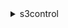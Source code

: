 <details><summary>s3control</summary><blockquote>

- **<details><summary>create-access-point</summary><blockquote>**

  * --account-id
  * --name
  * --bucket
  * --vpc-configuration
  * --public-access-block-configuration
  * --cli-input-json
  * --cli-input-yaml
  * --generate-cli-skeleton


- **<details><summary>create-access-point-for-object-lambda</summary><blockquote>**

  * --account-id
  * --name
  * --configuration
  * --cli-input-json
  * --cli-input-yaml
  * --generate-cli-skeleton


- **<details><summary>create-bucket</summary><blockquote>**

  * --acl
  * --bucket
  * --create-bucket-configuration
  * --grant-full-control
  * --grant-read
  * --grant-read-acp
  * --grant-write
  * --grant-write-acp
  * --object-lock-enabled-for-bucket
  * --no-object-lock-enabled-for-bucket
  * --outpost-id
  * --cli-input-json
  * --cli-input-yaml
  * --generate-cli-skeleton


- **<details><summary>create-job</summary><blockquote>**

  * --account-id
  * --confirmation-required
  * --no-confirmation-required
  * --operation
  * --report
  * --client-request-token
  * --manifest
  * --description
  * --priority
  * --role-arn
  * --tags
  * --cli-input-json
  * --cli-input-yaml
  * --generate-cli-skeleton


- **<details><summary>delete-access-point</summary><blockquote>**

  * --account-id
  * --name
  * --cli-input-json
  * --cli-input-yaml
  * --generate-cli-skeleton


- **<details><summary>delete-access-point-for-object-lambda</summary><blockquote>**

  * --account-id
  * --name
  * --cli-input-json
  * --cli-input-yaml
  * --generate-cli-skeleton


- **<details><summary>delete-access-point-policy</summary><blockquote>**

  * --account-id
  * --name
  * --cli-input-json
  * --cli-input-yaml
  * --generate-cli-skeleton


- **<details><summary>delete-access-point-policy-for-object-lambda</summary><blockquote>**

  * --account-id
  * --name
  * --cli-input-json
  * --cli-input-yaml
  * --generate-cli-skeleton


- **<details><summary>delete-bucket</summary><blockquote>**

  * --account-id
  * --bucket
  * --cli-input-json
  * --cli-input-yaml
  * --generate-cli-skeleton


- **<details><summary>delete-bucket-lifecycle-configuration</summary><blockquote>**

  * --account-id
  * --bucket
  * --cli-input-json
  * --cli-input-yaml
  * --generate-cli-skeleton


- **<details><summary>delete-bucket-policy</summary><blockquote>**

  * --account-id
  * --bucket
  * --cli-input-json
  * --cli-input-yaml
  * --generate-cli-skeleton


- **<details><summary>delete-bucket-tagging</summary><blockquote>**

  * --account-id
  * --bucket
  * --cli-input-json
  * --cli-input-yaml
  * --generate-cli-skeleton


- **<details><summary>delete-job-tagging</summary><blockquote>**

  * --account-id
  * --job-id
  * --cli-input-json
  * --cli-input-yaml
  * --generate-cli-skeleton


- **<details><summary>delete-public-access-block</summary><blockquote>**

  * --account-id
  * --cli-input-json
  * --cli-input-yaml
  * --generate-cli-skeleton


- **<details><summary>delete-storage-lens-configuration</summary><blockquote>**

  * --config-id
  * --account-id
  * --cli-input-json
  * --cli-input-yaml
  * --generate-cli-skeleton


- **<details><summary>delete-storage-lens-configuration-tagging</summary><blockquote>**

  * --config-id
  * --account-id
  * --cli-input-json
  * --cli-input-yaml
  * --generate-cli-skeleton


- **<details><summary>describe-job</summary><blockquote>**

  * --account-id
  * --job-id
  * --cli-input-json
  * --cli-input-yaml
  * --generate-cli-skeleton


- **<details><summary>get-access-point</summary><blockquote>**

  * --account-id
  * --name
  * --cli-input-json
  * --cli-input-yaml
  * --generate-cli-skeleton


- **<details><summary>get-access-point-configuration-for-object-lambda</summary><blockquote>**

  * --account-id
  * --name
  * --cli-input-json
  * --cli-input-yaml
  * --generate-cli-skeleton


- **<details><summary>get-access-point-for-object-lambda</summary><blockquote>**

  * --account-id
  * --name
  * --cli-input-json
  * --cli-input-yaml
  * --generate-cli-skeleton


- **<details><summary>get-access-point-policy</summary><blockquote>**

  * --account-id
  * --name
  * --cli-input-json
  * --cli-input-yaml
  * --generate-cli-skeleton


- **<details><summary>get-access-point-policy-for-object-lambda</summary><blockquote>**

  * --account-id
  * --name
  * --cli-input-json
  * --cli-input-yaml
  * --generate-cli-skeleton


- **<details><summary>get-access-point-policy-status</summary><blockquote>**

  * --account-id
  * --name
  * --cli-input-json
  * --cli-input-yaml
  * --generate-cli-skeleton


- **<details><summary>get-access-point-policy-status-for-object-lambda</summary><blockquote>**

  * --account-id
  * --name
  * --cli-input-json
  * --cli-input-yaml
  * --generate-cli-skeleton


- **<details><summary>get-bucket</summary><blockquote>**

  * --account-id
  * --bucket
  * --cli-input-json
  * --cli-input-yaml
  * --generate-cli-skeleton


- **<details><summary>get-bucket-lifecycle-configuration</summary><blockquote>**

  * --account-id
  * --bucket
  * --cli-input-json
  * --cli-input-yaml
  * --generate-cli-skeleton


- **<details><summary>get-bucket-policy</summary><blockquote>**

  * --account-id
  * --bucket
  * --cli-input-json
  * --cli-input-yaml
  * --generate-cli-skeleton


- **<details><summary>get-bucket-tagging</summary><blockquote>**

  * --account-id
  * --bucket
  * --cli-input-json
  * --cli-input-yaml
  * --generate-cli-skeleton


- **<details><summary>get-job-tagging</summary><blockquote>**

  * --account-id
  * --job-id
  * --cli-input-json
  * --cli-input-yaml
  * --generate-cli-skeleton


- **<details><summary>get-public-access-block</summary><blockquote>**

  * --account-id
  * --cli-input-json
  * --cli-input-yaml
  * --generate-cli-skeleton


- **<details><summary>get-storage-lens-configuration</summary><blockquote>**

  * --config-id
  * --account-id
  * --cli-input-json
  * --cli-input-yaml
  * --generate-cli-skeleton


- **<details><summary>get-storage-lens-configuration-tagging</summary><blockquote>**

  * --config-id
  * --account-id
  * --cli-input-json
  * --cli-input-yaml
  * --generate-cli-skeleton


- **<details><summary>help</summary><blockquote>**

  * 


- **<details><summary>list-access-points</summary><blockquote>**

  * --account-id
  * --bucket
  * --next-token
  * --max-results
  * --cli-input-json
  * --cli-input-yaml
  * --generate-cli-skeleton


- **<details><summary>list-access-points-for-object-lambda</summary><blockquote>**

  * --account-id
  * --cli-input-json
  * --cli-input-yaml
  * --starting-token
  * --page-size
  * --max-items
  * --generate-cli-skeleton


- **<details><summary>list-jobs</summary><blockquote>**

  * --account-id
  * --job-statuses
  * --next-token
  * --max-results
  * --cli-input-json
  * --cli-input-yaml
  * --generate-cli-skeleton


- **<details><summary>list-regional-buckets</summary><blockquote>**

  * --account-id
  * --next-token
  * --max-results
  * --outpost-id
  * --cli-input-json
  * --cli-input-yaml
  * --generate-cli-skeleton


- **<details><summary>list-storage-lens-configurations</summary><blockquote>**

  * --account-id
  * --next-token
  * --cli-input-json
  * --cli-input-yaml
  * --generate-cli-skeleton


- **<details><summary>put-access-point-configuration-for-object-lambda</summary><blockquote>**

  * --account-id
  * --name
  * --configuration
  * --cli-input-json
  * --cli-input-yaml
  * --generate-cli-skeleton


- **<details><summary>put-access-point-policy</summary><blockquote>**

  * --account-id
  * --name
  * --policy
  * --cli-input-json
  * --cli-input-yaml
  * --generate-cli-skeleton


- **<details><summary>put-access-point-policy-for-object-lambda</summary><blockquote>**

  * --account-id
  * --name
  * --policy
  * --cli-input-json
  * --cli-input-yaml
  * --generate-cli-skeleton


- **<details><summary>put-bucket-lifecycle-configuration</summary><blockquote>**

  * --account-id
  * --bucket
  * --lifecycle-configuration
  * --cli-input-json
  * --cli-input-yaml
  * --generate-cli-skeleton


- **<details><summary>put-bucket-policy</summary><blockquote>**

  * --account-id
  * --bucket
  * --confirm-remove-self-bucket-access
  * --no-confirm-remove-self-bucket-access
  * --policy
  * --cli-input-json
  * --cli-input-yaml
  * --generate-cli-skeleton


- **<details><summary>put-bucket-tagging</summary><blockquote>**

  * --account-id
  * --bucket
  * --tagging
  * --cli-input-json
  * --cli-input-yaml
  * --generate-cli-skeleton


- **<details><summary>put-job-tagging</summary><blockquote>**

  * --account-id
  * --job-id
  * --tags
  * --cli-input-json
  * --cli-input-yaml
  * --generate-cli-skeleton


- **<details><summary>put-public-access-block</summary><blockquote>**

  * --public-access-block-configuration
  * --account-id
  * --cli-input-json
  * --cli-input-yaml
  * --generate-cli-skeleton


- **<details><summary>put-storage-lens-configuration</summary><blockquote>**

  * --config-id
  * --account-id
  * --storage-lens-configuration
  * --tags
  * --cli-input-json
  * --cli-input-yaml
  * --generate-cli-skeleton


- **<details><summary>put-storage-lens-configuration-tagging</summary><blockquote>**

  * --config-id
  * --account-id
  * --tags
  * --cli-input-json
  * --cli-input-yaml
  * --generate-cli-skeleton


- **<details><summary>update-job-priority</summary><blockquote>**

  * --account-id
  * --job-id
  * --priority
  * --cli-input-json
  * --cli-input-yaml
  * --generate-cli-skeleton


- **<details><summary>update-job-status</summary><blockquote>**

  * --account-id
  * --job-id
  * --requested-job-status
  * --status-update-reason
  * --cli-input-json
  * --cli-input-yaml
  * --generate-cli-skeleton


</blockquote></details>
</blockquote></details>
</blockquote></details>
</blockquote></details>
</blockquote></details>
</blockquote></details>
</blockquote></details>
</blockquote></details>
</blockquote></details>
</blockquote></details>
</blockquote></details>
</blockquote></details>
</blockquote></details>
</blockquote></details>
</blockquote></details>
</blockquote></details>
</blockquote></details>
</blockquote></details>
</blockquote></details>
</blockquote></details>
</blockquote></details>
</blockquote></details>
</blockquote></details>
</blockquote></details>
</blockquote></details>
</blockquote></details>
</blockquote></details>
</blockquote></details>
</blockquote></details>
</blockquote></details>
</blockquote></details>
</blockquote></details>
</blockquote></details>
</blockquote></details>
</blockquote></details>
</blockquote></details>
</blockquote></details>
</blockquote></details>
</blockquote></details>
</blockquote></details>
</blockquote></details>
</blockquote></details>
</blockquote></details>
</blockquote></details>
</blockquote></details>
</blockquote></details>
</blockquote></details>
</blockquote></details>
</blockquote></details>
</blockquote></details>
</blockquote></details>
